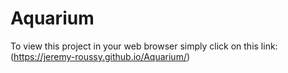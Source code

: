 # Aquarium

To view this project in your web browser simply click on this link: (https://jeremy-roussy.github.io/Aquarium/)
